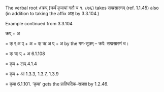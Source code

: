 




The verbal root √क्रप् (क्रपँ कृपायां गतौ च १. ८७६) takes सम्प्रसारणम् (ref. 1.1.45) also (in addition to taking the affix अङ् by 3.3.104.)


Example continued from 3.3.104


क्रप् + अ

= क् र् अ प् + अ = क् ऋ अ प् + अ by the गण-सूत्रम् – क्रपे: सम्प्रसारणं च।

= क् ऋ प् + अ 6.1.108

= कृप + टाप् 4.1.4

= कृप + आ 1.3.3, 1.3.7, 1.3.9

= कृपा 6.1.101. ‘कृपा’ gets the प्रातिपदिक-सञ्ज्ञा by 1.2.46.

